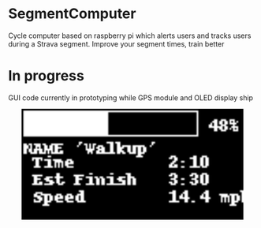 # SegmentComputer
Cycle computer based on raspberry pi which alerts users and tracks users during a Strava segment. Improve your segment times, train better


# In progress

GUI code currently in prototyping while GPS module and OLED display ship

<p align="center">
  <img src="images/log.PNG" width="450" title="early screenshot">
</p>
